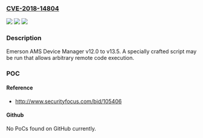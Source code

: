 ### [CVE-2018-14804](https://cve.mitre.org/cgi-bin/cvename.cgi?name=CVE-2018-14804)
![](https://img.shields.io/static/v1?label=Product&message=AMS%20Device%20Manager&color=blue)
![](https://img.shields.io/static/v1?label=Version&message=v12.0%20to%20v13.5%20&color=brightgreen)
![](https://img.shields.io/static/v1?label=Vulnerability&message=IMPROPER%20ACCESS%20CONTROL%20CWE-284&color=brightgreen)

### Description

Emerson AMS Device Manager v12.0 to v13.5.  A specially crafted script may be run that allows arbitrary remote code execution.

### POC

#### Reference
- http://www.securityfocus.com/bid/105406

#### Github
No PoCs found on GitHub currently.

